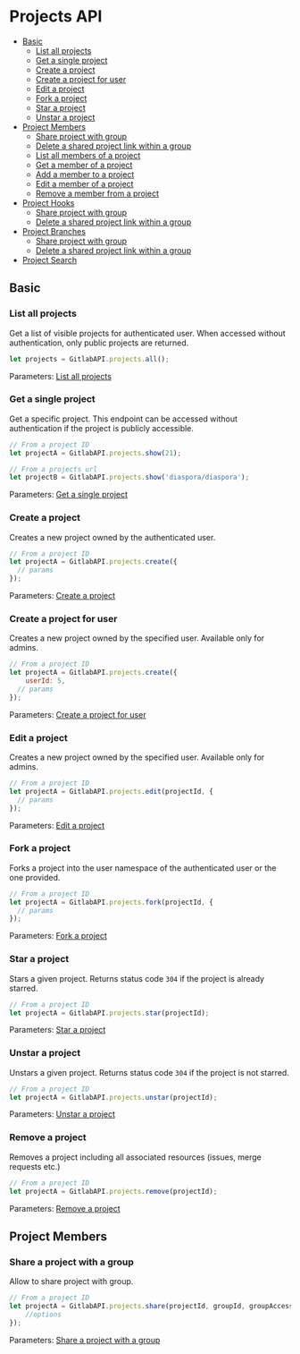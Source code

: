# Projects API

* [Basic](#basic)
	* [List all projects](#list-all-projects)
	* [Get a single project](#get-a-single-project)
	* [Create a project](#create-a-project)
	* [Create a project for user](#create-a-project-for-user)
	* [Edit a project](#edit-a-project)
	* [Fork a project](#fork-a-project)
	* [Star a project](#star-a-project)
	* [Unstar a project](#unstar-a-project)
* [Project Members](#project-members)
	* [Share project with group](#list-all-projects)
	* [Delete a shared project link within a group](#get-a-single-project)
	* [List all members of a project](#list-all-projects)
	* [Get a member of a project](#get-a-single-project)
	* [Add a member to a project](#get-a-single-project)
	* [Edit a member of a project](#get-a-single-project)
	* [Remove a member from a project](#get-a-single-project)
* [Project Hooks](#project-members)
	* [Share project with group](#list-all-projects)
	* [Delete a shared project link within a group](#get-a-single-project)
* [Project Branches](#project-members)
	* [Share project with group](#list-all-projects)
	* [Delete a shared project link within a group](#get-a-single-project)
* [Project Search](#project-members)

## Basic

### List all projects

Get a list of visible projects for authenticated user. When accessed without authentication, only public projects are returned.

```javascript
let projects = GitlabAPI.projects.all();
```

Parameters: [List all projects](https://github.com/gitlabhq/gitlabhq/blob/master/doc/api/projects.md#list-projects)


### Get a single project

Get a specific project. This endpoint can be accessed without authentication if
the project is publicly accessible.

```javascript
// From a project ID
let projectA = GitlabAPI.projects.show(21);

// From a projects url
let projectB = GitlabAPI.projects.show('diaspora/diaspora');
```

Parameters: [Get a single project](https://github.com/gitlabhq/gitlabhq/blob/master/doc/api/projects.md#get-single-project)


### Create a project

Creates a new project owned by the authenticated user.

```javascript
// From a project ID
let projectA = GitlabAPI.projects.create({
  // params
});
```
Parameters: [Create a project](https://github.com/gitlabhq/gitlabhq/blob/master/doc/api/projects.md#create-project)


### Create a project for user

Creates a new project owned by the specified user. Available only for admins.

```javascript
// From a project ID
let projectA = GitlabAPI.projects.create({
	userId: 5,
  // params
});
```
Parameters: [Create a project for user](https://github.com/gitlabhq/gitlabhq/blob/master/doc/api/projects.md#create-project-for-user)


### Edit a project

Creates a new project owned by the specified user. Available only for admins.

```javascript
// From a project ID
let projectA = GitlabAPI.projects.edit(projectId, {
  // params
});
```
Parameters: [Edit a project](https://github.com/gitlabhq/gitlabhq/blob/master/doc/api/projects.md#edit-project)


### Fork a project

Forks a project into the user namespace of the authenticated user or the one provided.

```javascript
// From a project ID
let projectA = GitlabAPI.projects.fork(projectId, {
  // params
});
```
Parameters: [Fork a project](https://github.com/gitlabhq/gitlabhq/blob/master/doc/api/projects.md#fork-project)


### Star a project

Stars a given project. Returns status code `304` if the project is already starred.

```javascript
// From a project ID
let projectA = GitlabAPI.projects.star(projectId);
```
Parameters: [Star a project](https://github.com/gitlabhq/gitlabhq/blob/master/doc/api/projects.md#star-a-project)


### Unstar a project

Unstars a given project. Returns status code `304` if the project is not starred.

```javascript
// From a project ID
let projectA = GitlabAPI.projects.unstar(projectId);
```
Parameters: [Unstar a project](https://github.com/gitlabhq/gitlabhq/blob/master/doc/api/projects.md#unstar-a-project)


### Remove a project

Removes a project including all associated resources (issues, merge requests etc.)

```javascript
// From a project ID
let projectA = GitlabAPI.projects.remove(projectId);
```
Parameters: [Remove a project](https://github.com/gitlabhq/gitlabhq/blob/master/doc/api/projects.md#remove-project)


## Project Members

### Share a project with a group

Allow to share project with group.

```javascript
// From a project ID
let projectA = GitlabAPI.projects.share(projectId, groupId, groupAccess, {
	//options
});
```
Parameters: [Share a project with a group](https://github.com/gitlabhq/gitlabhq/blob/master/doc/api/projects.md#share-project-with-group)
